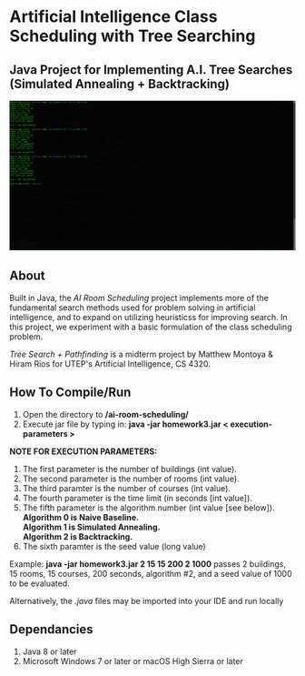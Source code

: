 # Artificial Intelligence Class Scheduling with Tree Searching
## Java Project for Implementing A.I. Tree Searches (Simulated Annealing + Backtracking)
![alt text](https://raw.githubusercontent.com/gigamatt/ai-room-scheduleing/master/img/readme_image.png)

## About
Built in Java, the _AI Room Scheduling_ project implements more of the fundamental search methods used for problem solving in artificial intelligence, and to expand on utilizing heuristicss for improving search. In this project, we experiment with a basic formulation of the class scheduling problem. 

_Tree Search + Pathfinding_ is a midterm project by Matthew Montoya & Hiram Rios for UTEP's Artificial Intelligence, CS 4320.

## How To Compile/Run
1. Open the directory to **/ai-room-scheduling/**
2. Execute jar file by typing in: **java -jar homework3.jar < execution-parameters >**

**NOTE FOR EXECUTION PARAMETERS:**
1. The first parameter is the number of buildings (int value).
2. The second parameter is the number of rooms (int value).
3. The third paramter is the number of courses (int value).
4. The fourth parameter is the time limit (in seconds [int value]).
5. The fifth parameter is the algorithm number (int value [see below]).<br />
**Algorithm 0 is Naive Baseline.**<br />
**Algorithm 1 is Simulated Annealing.**<br />
**Algorithm 2 is Backtracking.**<br />
6. The sixth paramter is the seed value (long value)<br />

Example: **java -jar homework3.jar 2 15 15 200 2 1000** passes 2 buildings, 15 rooms, 15 courses, 200 seconds, algorithm #2, and a seed value of 1000 to be evaluated.

Alternatively, the _.java_ files may be imported into your IDE and run locally

## Dependancies
1. Java 8 or later
2. Microsoft Windows 7 or later or macOS High Sierra or later
